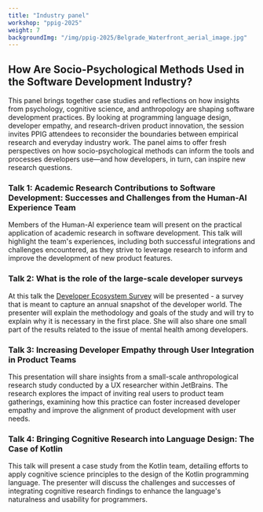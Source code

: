 ```yaml
---
title: "Industry panel"
workshop: "ppig-2025"
weight: 7
backgroundImg: "/img/ppig-2025/Belgrade_Waterfront_aerial_image.jpg"
---
```


## ​How Are Socio-Psychological Methods Used in the Software Development Industry?

This panel brings together case studies and reflections on how insights from psychology, cognitive science, and anthropology are shaping software development practices. By looking at programming language design, developer empathy, and research-driven product innovation, the session invites PPIG attendees to reconsider the boundaries between empirical research and everyday industry work. The panel aims to offer fresh perspectives on how socio-psychological methods can inform the tools and processes developers use—and how developers, in turn, can inspire new research questions.

### Talk 1: Academic Research Contributions to Software Development: Successes and Challenges from the Human-AI Experience Team

Members of the Human-AI experience team will present on the practical application of academic research in software development. This talk will highlight the team's experiences, including both successful integrations and challenges encountered, as they strive to leverage research to inform and improve the development of new product features.

### Talk 2: What is the role of the large-scale developer surveys

At this talk the [Developer Ecosystem Survey](https://www.jetbrains.com/lp/devecosystem-2024/) will be presented - a survey that is meant to capture an annual snapshot of the developer world. The presenter will explain the methodology and goals of the study and will try to explain why it is necessary in the first place. She will also share one small part of the results related to the issue of mental health among developers.

### Talk 3: Increasing Developer Empathy through User Integration in Product Teams

This presentation will share insights from a small-scale anthropological research study conducted by a UX researcher within JetBrains. The research explores the impact of inviting real users to product team gatherings, examining how this practice can foster increased developer empathy and improve the alignment of product development with user needs.

### Talk 4: Bringing Cognitive Research into Language Design: The Case of Kotlin

This talk will present a case study from the Kotlin team, detailing efforts to apply cognitive science principles to the design of the Kotlin programming language. The presenter will discuss the challenges and successes of integrating cognitive research findings to enhance the language's naturalness and usability for programmers.
